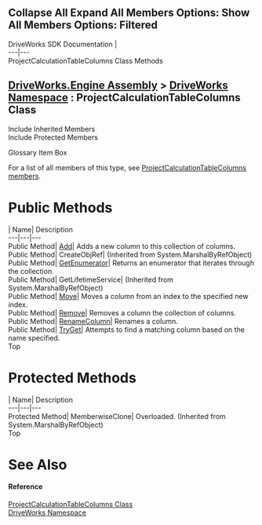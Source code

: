 Collapse All Expand All Members Options: Show All  Members Options: Filtered   
---  
DriveWorks SDK Documentation  |   
---|---  
ProjectCalculationTableColumns Class Methods   
  
[DriveWorks.Engine Assembly](topic2156.md) > [DriveWorks Namespace](topic2159.md) : ProjectCalculationTableColumns Class  
---  
  
Include Inherited Members    
Include Protected Members    


Glossary Item Box

For a list of all members of this type, see [ProjectCalculationTableColumns members](topic3969.md).

# Public Methods

| Name| Description  
---|---|---  
Public Method| [Add](topic3974.md)| Adds a new column to this collection of columns.   
Public Method| CreateObjRef|  (Inherited from System.MarshalByRefObject)  
Public Method| [GetEnumerator](topic3975.md)| Returns an enumerator that iterates through the collection.   
Public Method| GetLifetimeService|  (Inherited from System.MarshalByRefObject)  
Public Method| [Move](topic3976.md)| Moves a column from an index to the specified new index.   
Public Method| [Remove](topic3977.md)| Removes a column the collection of columns.   
Public Method| [RenameColumn](topic3978.md)| Renames a column.   
Public Method| [TryGet](topic3979.md)| Attempts to find a matching column based on the name specified.   
Top

# Protected Methods

| Name| Description  
---|---|---  
Protected Method| MemberwiseClone| Overloaded. (Inherited from System.MarshalByRefObject)  
Top

# See Also

#### Reference

[ProjectCalculationTableColumns Class](topic3968.md)   
[DriveWorks Namespace](topic2159.md)


